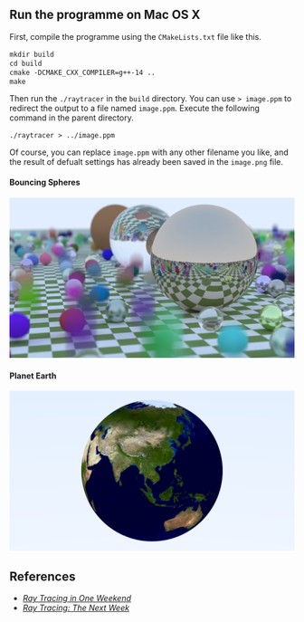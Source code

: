 ## Run the programme on Mac OS X

First, compile the programme using the `CMakeLists.txt` file like this.
```
mkdir build
cd build
cmake -DCMAKE_CXX_COMPILER=g++-14 ..
make
```

Then run the `./raytracer` in the `build` directory. You can use `> image.ppm` to redirect the output to a file named `image.ppm`. Execute the following command in the parent directory.
```
./raytracer > ../image.ppm
```

Of course, you can replace `image.ppm` with any other filename you like, and the result of defualt settings has already been saved in the `image.png` file.

#### Bouncing Spheres
<img src="scene_one.png">

#### Planet Earth
<img src="scene_three.png">

## References

- [_Ray Tracing in One Weekend_](https://raytracing.github.io/books/RayTracingInOneWeekend.html)
- [_Ray Tracing: The Next Week_](https://raytracing.github.io/books/RayTracingTheNextWeek.html)